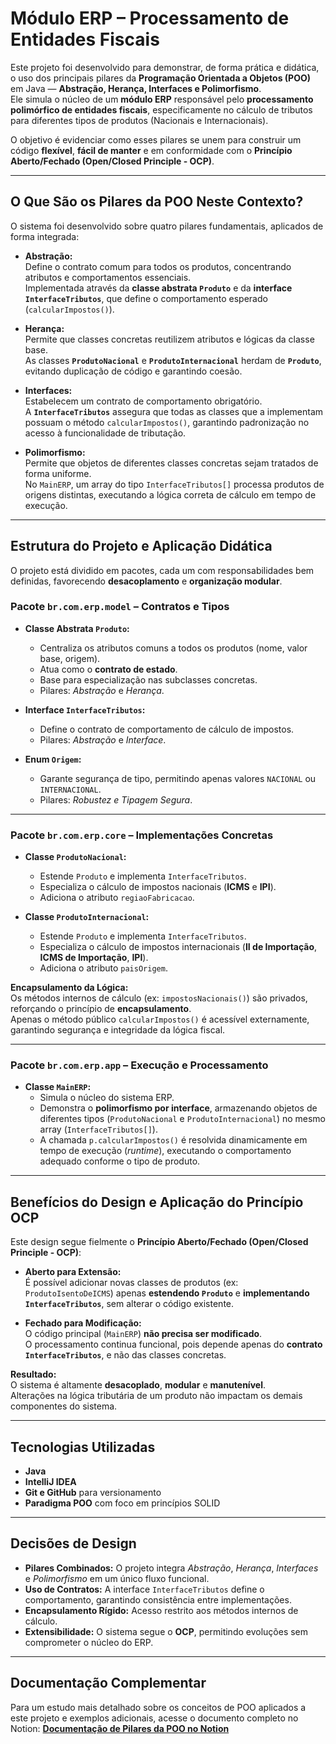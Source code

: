 # Módulo ERP – Processamento de Entidades Fiscais

Este projeto foi desenvolvido para demonstrar, de forma prática e didática, o uso dos principais pilares da **Programação Orientada a Objetos (POO)** em Java — **Abstração, Herança, Interfaces e Polimorfismo**.  
Ele simula o núcleo de um **módulo ERP** responsável pelo **processamento polimórfico de entidades fiscais**, especificamente no cálculo de tributos para diferentes tipos de produtos (Nacionais e Internacionais).

O objetivo é evidenciar como esses pilares se unem para construir um código **flexível**, **fácil de manter** e em conformidade com o **Princípio Aberto/Fechado (Open/Closed Principle - OCP)**.

---

## O Que São os Pilares da POO Neste Contexto?

O sistema foi desenvolvido sobre quatro pilares fundamentais, aplicados de forma integrada:

- **Abstração:**  
  Define o contrato comum para todos os produtos, concentrando atributos e comportamentos essenciais.  
  Implementada através da **classe abstrata `Produto`** e da **interface `InterfaceTributos`**, que define o comportamento esperado (`calcularImpostos()`).

- **Herança:**  
  Permite que classes concretas reutilizem atributos e lógicas da classe base.  
  As classes **`ProdutoNacional`** e **`ProdutoInternacional`** herdam de **`Produto`**, evitando duplicação de código e garantindo coesão.

- **Interfaces:**  
  Estabelecem um contrato de comportamento obrigatório.  
  A **`InterfaceTributos`** assegura que todas as classes que a implementam possuam o método `calcularImpostos()`, garantindo padronização no acesso à funcionalidade de tributação.

- **Polimorfismo:**  
  Permite que objetos de diferentes classes concretas sejam tratados de forma uniforme.  
  No `MainERP`, um array do tipo `InterfaceTributos[]` processa produtos de origens distintas, executando a lógica correta de cálculo em tempo de execução.

---

## Estrutura do Projeto e Aplicação Didática

O projeto está dividido em pacotes, cada um com responsabilidades bem definidas, favorecendo **desacoplamento** e **organização modular**.

### Pacote `br.com.erp.model` – Contratos e Tipos

- **Classe Abstrata `Produto`:**
    - Centraliza os atributos comuns a todos os produtos (nome, valor base, origem).
    - Atua como o **contrato de estado**.
    - Base para especialização nas subclasses concretas.
    - Pilares: *Abstração* e *Herança*.

- **Interface `InterfaceTributos`:**
    - Define o contrato de comportamento de cálculo de impostos.
    - Pilares: *Abstração* e *Interface*.

- **Enum `Origem`:**
    - Garante segurança de tipo, permitindo apenas valores `NACIONAL` ou `INTERNACIONAL`.
    - Pilares: *Robustez e Tipagem Segura*.

---

### Pacote `br.com.erp.core` – Implementações Concretas

- **Classe `ProdutoNacional`:**
    - Estende `Produto` e implementa `InterfaceTributos`.
    - Especializa o cálculo de impostos nacionais (**ICMS** e **IPI**).
    - Adiciona o atributo `regiaoFabricacao`.

- **Classe `ProdutoInternacional`:**
    - Estende `Produto` e implementa `InterfaceTributos`.
    - Especializa o cálculo de impostos internacionais (**II de Importação**, **ICMS de Importação**, **IPI**).
    - Adiciona o atributo `paisOrigem`.

**Encapsulamento da Lógica:**  
Os métodos internos de cálculo (ex: `impostosNacionais()`) são privados, reforçando o princípio de **encapsulamento**.  
Apenas o método público `calcularImpostos()` é acessível externamente, garantindo segurança e integridade da lógica fiscal.

---

### Pacote `br.com.erp.app` – Execução e Processamento

- **Classe `MainERP`:**
    - Simula o núcleo do sistema ERP.
    - Demonstra o **polimorfismo por interface**, armazenando objetos de diferentes tipos (`ProdutoNacional` e `ProdutoInternacional`) no mesmo array (`InterfaceTributos[]`).
    - A chamada `p.calcularImpostos()` é resolvida dinamicamente em tempo de execução (*runtime*), executando o comportamento adequado conforme o tipo de produto.

---

## Benefícios do Design e Aplicação do Princípio OCP

Este design segue fielmente o **Princípio Aberto/Fechado (Open/Closed Principle - OCP)**:

- **Aberto para Extensão:**  
  É possível adicionar novas classes de produtos (ex: `ProdutoIsentoDeICMS`) apenas **estendendo `Produto`** e **implementando `InterfaceTributos`**, sem alterar o código existente.

- **Fechado para Modificação:**  
  O código principal (`MainERP`) **não precisa ser modificado**.  
  O processamento continua funcional, pois depende apenas do **contrato `InterfaceTributos`**, e não das classes concretas.

**Resultado:**  
O sistema é altamente **desacoplado**, **modular** e **manutenível**.  
Alterações na lógica tributária de um produto não impactam os demais componentes do sistema.

---

## Tecnologias Utilizadas

- **Java**
- **IntelliJ IDEA**
- **Git e GitHub** para versionamento
- **Paradigma POO** com foco em princípios SOLID

---

## Decisões de Design

- **Pilares Combinados:** O projeto integra *Abstração*, *Herança*, *Interfaces* e *Polimorfismo* em um único fluxo funcional.
- **Uso de Contratos:** A interface `InterfaceTributos` define o comportamento, garantindo consistência entre implementações.
- **Encapsulamento Rígido:** Acesso restrito aos métodos internos de cálculo.
- **Extensibilidade:** O sistema segue o **OCP**, permitindo evoluções sem comprometer o núcleo do ERP.

---

## Documentação Complementar

Para um estudo mais detalhado sobre os conceitos de POO aplicados a este projeto e exemplos adicionais, acesse o documento completo no Notion: [**Documentação de Pilares da POO no Notion**](https://www.notion.so/Projeto_Interfaces_Modulo_ERP-280f4d816bcb80bd900afbc2cce8f065?source=copy_link)
